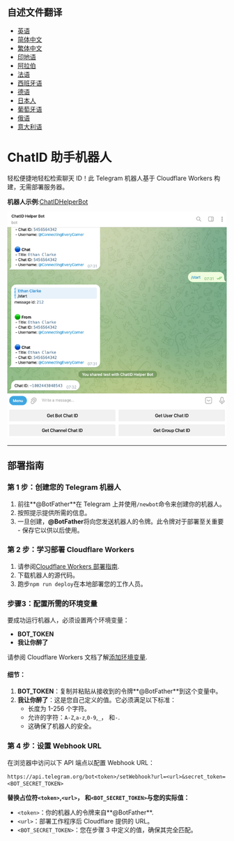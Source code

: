 ## 自述文件翻译

-   [英语](README.md)
-   [简体中文](README.zh-CN.md)
-   [繁体中文](README.zh-TW.md)
-   [印地语](README.hi.md)
-   [阿拉伯](README.ar.md)
-   [法语](README.fr.md)
-   [西班牙语](README.es.md)
-   [德语](README.de.md)
-   [日本人](README.ja.md)
-   [葡萄牙语](README.pt.md)
-   [俄语](README.ru.md)
-   [意大利语](README.it.md)

# ChatID 助手机器人

轻松便捷地轻松检索聊天 ID！此 Telegram 机器人基于 Cloudflare Workers 构建，无需部署服务器。

**机器人示例**:[ChatIDHelperBot](https://t.me/ChatIDHelperBot)

![screenshot](https://raw.githubusercontent.com/CECEthanClarke/get-chatid-bot-cf-worker/refs/heads/main/other/screenshot.jpg)

* * *

## 部署指南

### 第 1 步：创建您的 Telegram 机器人

1.  前往**@BotFather**在 Telegram 上并使用`/newbot`命令来创建你的机器人。
2.  按照提示提供所需的信息。
3.  一旦创建，**@BotFather**将向您发送机器人的令牌。此令牌对于部署至关重要 - 保存它以供以后使用。

### 第 2 步：学习部署 Cloudflare Workers

1.  请参阅[Cloudflare Workers 部署指南](https://developers.cloudflare.com/workers/get-started/guide/).
2.  下载机器人的源代码。
3.  跑步`npm run deploy`在本地部署您的工作人员。

### 步骤3：配置所需的环境变量

要成功运行机器人，必须设置两个环境变量：

-   **BOT_TOKEN**
-   **我让你醉了**

请参阅 Cloudflare Workers 文档了解[添加环境变量](https://developers.cloudflare.com/workers/configuration/environment-variables/#add-environment-variables-via-the-dashboard).

#### 细节：

1.  **BOT_TOKEN**：复制并粘贴从接收到的令牌**@BotFather**到这个变量中。
2.  **我让你醉了**：这是您自己定义的值。它必须满足以下标准：
    -   长度为 1-256 个字符。
    -   允许的字符：`A-Z`,`a-z`,`0-9`,`_`， 和`-`.
    -   这确保了机器人的安全。

### 第 4 步：设置 Webhook URL

在浏览器中访问以下 API 端点以配置 Webhook URL：

    https://api.telegram.org/bot<token>/setWebhook?url=<url>&secret_token=<BOT_SECRET_TOKEN>

**替换占位符`<token>`,`<url>`， 和`<BOT_SECRET_TOKEN>`与您的实际值：**

-   `<token>`：你的机器人的令牌来自**@BotFather**.
-   `<url>`：部署工作程序后 Cloudflare 提供的 URL。
-   `<BOT_SECRET_TOKEN>`：您在步骤 3 中定义的值，确保其完全匹配。
